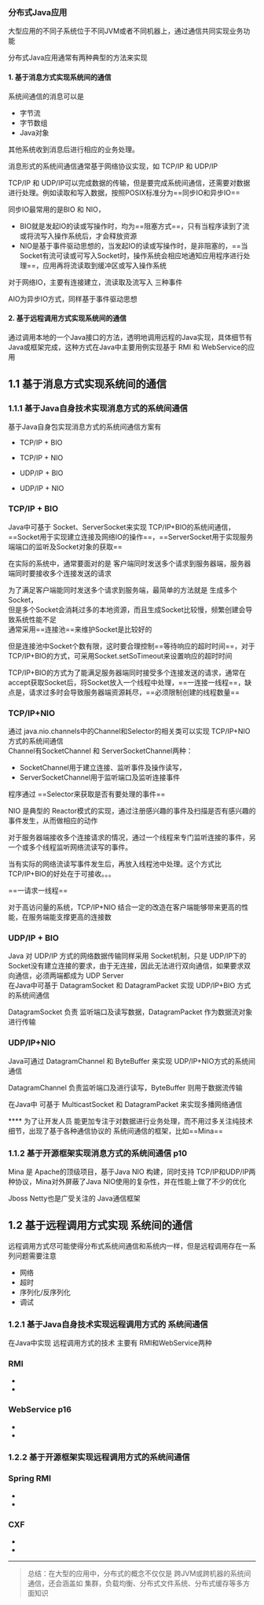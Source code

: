 ### 分布式Java应用  
大型应用的不同子系统位于不同JVM或者不同机器上，通过通信共同实现业务功能    

分布式Java应用通常有两种典型的方法来实现  
#### 1.  基于消息方式实现系统间的通信
系统间通信的消息可以是 
- 字节流
- 字节数组
- Java对象    

其他系统收到消息后进行相应的业务处理。  

消息形式的系统间通信通常基于网络协议实现，如 TCP/IP 和 UDP/IP       

TCP/IP 和 UDP/IP可以完成数据的传输，但是要完成系统间通信，还需要对数据进行处理。例如读取和写入数据，按照POSIX标准分为==同步IO和异步IO==     

同步IO最常用的是BIO 和 NIO，
- BIO就是发起IO的读或写操作时，均为==阻塞方式==，只有当程序读到了流或将流写入操作系统后，才会释放资源    
- NIO是基于事件驱动思想的，当发起IO的读或写操作时，是非阻塞的，==当Socket有流可读或可写入Socket时，操作系统会相应地通知应用程序进行处理==，应用再将流读取到缓冲区或写入操作系统    

对于网络IO，主要有连接建立，流读取及流写入 三种事件     

AIO为异步IO方式，同样基于事件驱动思想

#### 2. 基于远程调用方式实现系统间的通信    
通过调用本地的一个Java接口的方法，透明地调用远程的Java实现，具体细节有Java或框架完成，这种方式在Java中主要用例实现基于 RMI 和 WebService的应用  

## 1.1 基于消息方式实现系统间的通信
### 1.1.1 基于Java自身技术实现消息方式的系统间通信  
基于Java自身包实现消息方式的系统间通信方案有 
- TCP/IP + BIO
- TCP/IP + NIO


- UDP/IP + BIO
- UDP/IP + NIO

### TCP/IP + BIO
Java中可基于 Socket、ServerSocket来实现 TCP/IP+BIO的系统间通信，==Socket用于实现建立连接及网络IO的操作==，==ServerSocket用于实现服务端端口的监听及Socket对象的获取==    

在实际的系统中，通常要面对的是 客户端同时发送多个请求到服务器端，服务器端同时要接收多个连接发送的请求  

为了满足客户端能同时发送多个请求到服务端，最简单的方法就是 生成多个 Socket，    
但是多个Socket会消耗过多的本地资源，而且生成Socket比较慢，频繁创建会导致系统性能不足    
通常采用==连接池==来维护Socket是比较好的    

但是连接池中Socket个数有限，这时要合理控制==等待响应的超时时间==，对于TCP/IP+BIO的方式，可采用Socket.setSoTimeout来设置响应的超时时间    

TCP/IP+BIO的方式为了能满足服务器端同时接受多个连接发送的请求，通常在 accept获取Socket后，将Socket放入一个线程中处理，==一连接一线程==，缺点是，请求过多时会导致服务器端资源耗尽，==必须限制创建的线程数量==  

### TCP/IP+NIO
通过 java.nio.channels中的Channel和Selector的相关类可以实现 TCP/IP+NIO方式的系统间通信   
Channel有SocketChannel 和 ServerSocketChannel两种：
- SocketChannel用于建立连接、监听事件及操作读写，
- ServerSocketChannel用于监听端口及监听连接事件 

程序通过 ==Selector来获取是否有要处理的事件==   

NIO 是典型的 Reactor模式的实现，通过注册感兴趣的事件及扫描是否有感兴趣的事件发生，从而做相应的动作  

对于服务器端接收多个连接请求的情况，通过一个线程来专门监听连接的事件，另一个或多个线程监听网络流读写的事件。    

当有实际的网络流读写事件发生后，再放入线程池中处理。这个方式比 TCP/IP+BIO的好处在于可接收。。。

==一请求一线程==

对于高访问量的系统，TCP/IP+NIO 结合一定的改造在客户端能够带来更高的性能，在服务端能支撑更高的连接数

### UDP/IP + BIO
Java 对 UDP/IP 方式的网络数据传输同样采用 Socket机制，只是 UDP/IP下的Socket没有建立连接的要求，由于无连接，因此无法进行双向通信，如果要求双向通信，必须两端都成为 UDP Server   
在Java中可基于 DatagramSocket 和 DatagramPacket 实现 UDP/IP+BIO 方式的系统间通信 

DatagramSocket 负责 监听端口及读写数据，DatagramPacket 作为数据流对象进行传输

### UDP/IP+NIO
Java可通过 DatagramChannel 和 ByteBuffer 来实现 UDP/IP+NIO方式的系统间通信  

DatagramChannel 负责监听端口及进行读写，ByteBuffer 则用于数据流传输    

在Java中 可基于 MulticastSocket 和 DatagramPacket 来实现多播网络通信  


**** 为了让开发人员 能更加专注于对数据进行业务处理，而不用过多关注纯技术细节，出现了基于各种通信协议的 系统间通信的框架，比如==Mina==

### 1.1.2 基于开源框架实现消息方式的系统间通信  p10
Mina 是 Apache的顶级项目，基于Java NIO 构建，同时支持 TCP/IP和UDP/IP两种协议，Mina对外屏蔽了Java NIO使用的复杂性，并在性能上做了不少的优化   

Jboss Netty也是广受关注的 Java通信框架

## 1.2 基于远程调用方式实现 系统间的通信
远程调用方式尽可能使得分布式系统间通信和系统内一样，但是远程调用存在一系列问题需要注意
- 网络
- 超时
- 序列化/反序列化
- 调试

### 1.2.1 基于Java自身技术实现远程调用方式的 系统间通信 
在Java中实现 远程调用方式的技术 主要有 RMI和WebService两种 
### RMI
- 
-

### WebService  p16
- 
- 
### 1.2.2 基于开源框架实现远程调用方式的系统间通信  
### Spring RMI
-
-
### CXF
-
-
---
> 总结：在大型的应用中，分布式的概念不仅仅是 跨JVM或跨机器的系统间通信，还会涵盖如 集群，负载均衡、分布式文件系统、分布式缓存等多方面知识



